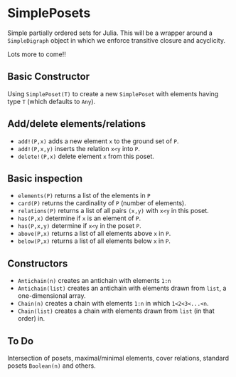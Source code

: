 SimplePosets
============

Simple partially ordered sets for Julia. This will be a wrapper around
a `SimpleDigraph` object in which we enforce transitive closure and
acyclicity.

Lots more to come!!

Basic Constructor
-----------------

Using `SimplePoset(T)` to create a new `SimplePoset` with elements 
having type `T` (which defaults to `Any`).


Add/delete elements/relations
-----------------------------

* `add!(P,x)` adds a new element `x` to the ground set of `P`.
* `add!(P,x,y)` inserts the relation `x<y` into `P`.
* `delete!(P,x)` delete element `x` from this poset.

Basic inspection
----------------

* `elements(P)` returns a list of the elements in `P`
* `card(P)` returns the cardinality of `P` (number of elements).
* `relations(P)` returns a list of all pairs `(x,y)` with `x<y` in
  this poset.
* `has(P,x)` determine if `x` is an element of `P`.
* `has(P,x,y)` determine if `x<y` in the poset `P`.
* `above(P,x)` returns a list of all elements above `x` in `P`.
* `below(P,x)` returns a list of all elements below `x` in `P`.

Constructors
------------

* `Antichain(n)` creates an antichain with elements `1:n`
* `Antichain(list)` creates an antichain with elements drawn from
  `list`, a one-dimensional array.
* `Chain(n)` creates a chain with elements `1:n` in which
  `1<2<3<...<n`.
* `Chain(list)` creates a chain with elements drawn from `list` (in that
  order) in.

To Do
-----

Intersection of posets, maximal/minimal elements, cover relations,
standard posets `Boolean(n)` and others.
